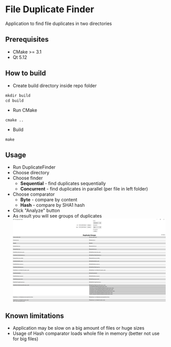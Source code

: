 # File Duplicate Finder
Application to find file duplicates in two directories

## Prerequisites
* CMake >= 3.1
* Qt 5.12

## How to build
* Create build directory inside repo folder
```shell
mkdir build
cd build
```
* Run CMake
```shell
cmake ..
```
* Build
```shell
make
```

## Usage
* Run DuplicateFinder
* Choose directory
* Choose finder
  * __Sequential__ - find duplicates sequentially
  * __Concurrent__ - find duplicates in parallel (per file in left folder)
* Choose comparator
  * __Byte__ - compare by content
  * __Hash__ - compare by SHA1 hash
* Click "Analyze" button
* As result you will see groups of duplicates
![Application](doc/images/app.png)

## Known limitations
* Application may be slow on a big amount of files or huge sizes
* Usage of Hash comparator loads whole file in memory (better not use for big files)
